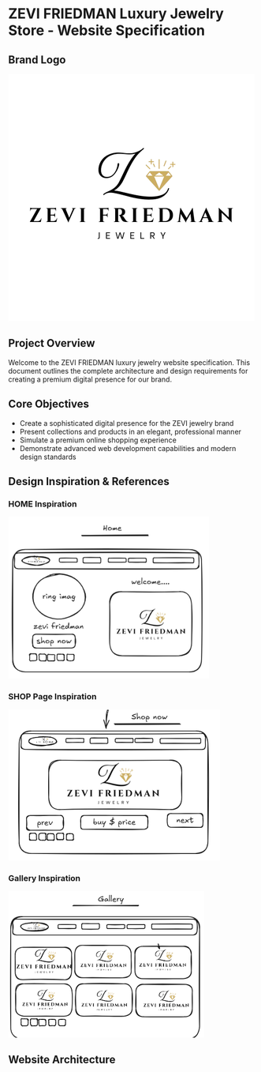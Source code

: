 # ZEVI FRIEDMAN Luxury Jewelry Store - Website Specification

## Brand Logo
![ZEVI FRIEDMAN Logo](/image/logo2.png)

## Project Overview
Welcome to the ZEVI FRIEDMAN luxury jewelry website specification. This document outlines the complete architecture and design requirements for creating a premium digital presence for our brand.

## Core Objectives
* Create a sophisticated digital presence for the ZEVI jewelry brand
* Present collections and products in an elegant, professional manner
* Simulate a premium online shopping experience
* Demonstrate advanced web development capabilities and modern design standards

## Design Inspiration & References
### HOME Inspiration
![Header Design Reference](image/home.png)

### SHOP Page Inspiration
![Product Page Reference](image/shop.png)

### Gallery Inspiration
![Gallery Design Reference](image/gallery.png)

## Website Architecture








